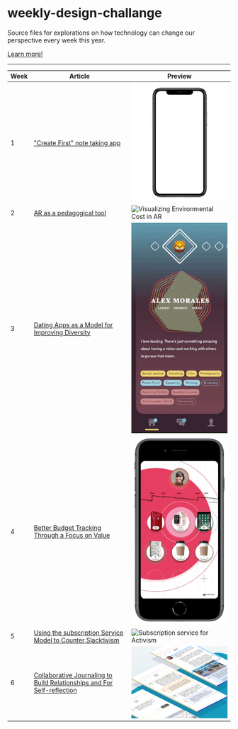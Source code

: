 # weekly-design-challange
Source files for explorations on how technology can change our perspective every week this year. 

[Learn more!](https://medium.com/@jssolichin/new-year-new-tree-af52f4f86c6f)

------

|Week|Article|Preview|
|---|---|---|
| 1  | ["Create First" note taking app](https://medium.com/@jssolichin/noteworthy-start-53508ba842cd) | ![Note Taking App](Images/1.gif)  |
| 2  | [AR as a pedagogical tool](https://medium.com/@jssolichin/ar-as-a-pedagogical-tool-6969b3431a77) | ![Visualizing Environmental Cost in AR](Images/2.gif) | 
| 3  | [Dating Apps as a Model for Improving Diversity](https://medium.com/@jssolichin/thinking-about-diversity-bachelor-edition-423a262802ce) | ![Improving Diversity by Connecting People via app](Images/3.gif) |
| 4  | [Better Budget Tracking Through a Focus on Value](https://medium.com/@jssolichin/budgeting-for-value-cc48432c20d4) | ![Budget Tracking App](Images/4.gif) |
| 5  | [Using the subscription Service Model to Counter Slacktivism](https://medium.com/@jssolichin/countering-slacktivism-using-a-subscription-service-8c7da6008545) | ![Subscription service for Activism](Images/5.gif) |
| 6  | [Collaborative Journaling to Build Relationships and For Self-reflection](https://medium.com/@jssolichin/journaling-together-to-build-relationships-and-for-self-reflection-c8521ead285f) | ![Collaborative Journaling App](Images/6.png) |
